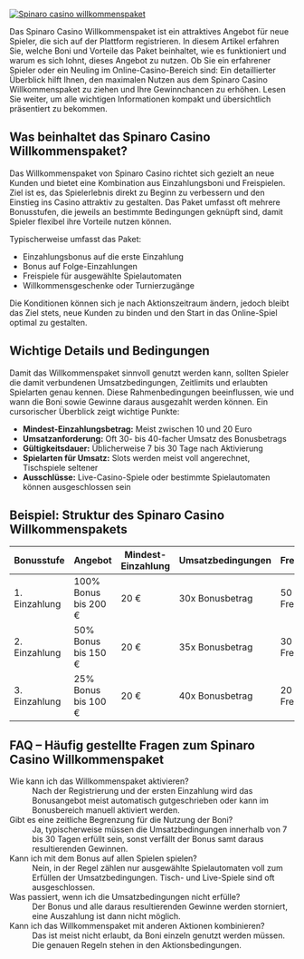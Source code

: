 [![Spinaro casino willkommenspaket](https://123-caf.pages.dev/gitsignup.png)](https://vrmoo.ru/Bt82HjjY)

<p>Das Spinaro Casino Willkommenspaket ist ein attraktives Angebot für neue Spieler, die sich auf der Plattform registrieren. In diesem Artikel erfahren Sie, welche Boni und Vorteile das Paket beinhaltet, wie es funktioniert und warum es sich lohnt, dieses Angebot zu nutzen. Ob Sie ein erfahrener Spieler oder ein Neuling im Online-Casino-Bereich sind: Ein detaillierter Überblick hilft Ihnen, den maximalen Nutzen aus dem Spinaro Casino Willkommenspaket zu ziehen und Ihre Gewinnchancen zu erhöhen. Lesen Sie weiter, um alle wichtigen Informationen kompakt und übersichtlich präsentiert zu bekommen.</p>  <h2>Was beinhaltet das Spinaro Casino Willkommenspaket?</h2> <p>Das Willkommenspaket von Spinaro Casino richtet sich gezielt an neue Kunden und bietet eine Kombination aus Einzahlungsboni und Freispielen. Ziel ist es, das Spielerlebnis direkt zu Beginn zu verbessern und den Einstieg ins Casino attraktiv zu gestalten. Das Paket umfasst oft mehrere Bonusstufen, die jeweils an bestimmte Bedingungen geknüpft sind, damit Spieler flexibel ihre Vorteile nutzen können.</p> <p>Typischerweise umfasst das Paket:</p> <ul> <li>Einzahlungsbonus auf die erste Einzahlung</li> <li>Bonus auf Folge-Einzahlungen</li> <li>Freispiele für ausgewählte Spielautomaten</li> <li>Willkommensgeschenke oder Turnierzugänge</li> </ul> <p>Die Konditionen können sich je nach Aktionszeitraum ändern, jedoch bleibt das Ziel stets, neue Kunden zu binden und den Start in das Online-Spiel optimal zu gestalten.</p>  <h2>Wichtige Details und Bedingungen</h2> <p>Damit das Willkommenspaket sinnvoll genutzt werden kann, sollten Spieler die damit verbundenen Umsatzbedingungen, Zeitlimits und erlaubten Spielarten genau kennen. Diese Rahmenbedingungen beeinflussen, wie und wann die Boni sowie Gewinne daraus ausgezahlt werden können. Ein cursorischer Überblick zeigt wichtige Punkte:</p> <ul> <li><strong>Mindest-Einzahlungsbetrag:</strong> Meist zwischen 10 und 20 Euro</li> <li><strong>Umsatzanforderung:</strong> Oft 30- bis 40-facher Umsatz des Bonusbetrags</li> <li><strong>Gültigkeitsdauer:</strong> Üblicherweise 7 bis 30 Tage nach Aktivierung</li> <li><strong>Spielarten für Umsatz:</strong> Slots werden meist voll angerechnet, Tischspiele seltener</li> <li><strong>Ausschlüsse:</strong> Live-Casino-Spiele oder bestimmte Spielautomaten können ausgeschlossen sein</li> </ul>  <h2>Beispiel: Struktur des Spinaro Casino Willkommenspakets</h2> <table>   <thead>     <tr>       <th>Bonusstufe</th>       <th>Angebot</th>       <th>Mindest-Einzahlung</th>       <th>Umsatzbedingungen</th>       <th>Freispiele</th>     </tr>   </thead>   <tbody>     <tr>       <td>1. Einzahlung</td>       <td>100% Bonus bis 200 €</td>       <td>20 €</td>       <td>30x Bonusbetrag</td>       <td>50 Freispiele</td>     </tr>     <tr>       <td>2. Einzahlung</td>       <td>50% Bonus bis 150 €</td>       <td>20 €</td>       <td>35x Bonusbetrag</td>       <td>30 Freispiele</td>     </tr>     <tr>       <td>3. Einzahlung</td>       <td>25% Bonus bis 100 €</td>       <td>20 €</td>       <td>40x Bonusbetrag</td>       <td>20 Freispiele</td>     </tr>   </tbody> </table>  <h2>FAQ – Häufig gestellte Fragen zum Spinaro Casino Willkommenspaket</h2> <dl>   <dt>Wie kann ich das Willkommenspaket aktivieren?</dt>   <dd>Nach der Registrierung und der ersten Einzahlung wird das Bonusangebot meist automatisch gutgeschrieben oder kann im Bonusbereich manuell aktiviert werden.</dd>   <dt>Gibt es eine zeitliche Begrenzung für die Nutzung der Boni?</dt>   <dd>Ja, typischerweise müssen die Umsatzbedingungen innerhalb von 7 bis 30 Tagen erfüllt sein, sonst verfällt der Bonus samt daraus resultierenden Gewinnen.</dd>   <dt>Kann ich mit dem Bonus auf allen Spielen spielen?</dt>   <dd>Nein, in der Regel zählen nur ausgewählte Spielautomaten voll zum Erfüllen der Umsatzbedingungen. Tisch- und Live-Spiele sind oft ausgeschlossen.</dd>   <dt>Was passiert, wenn ich die Umsatzbedingungen nicht erfülle?</dt>   <dd>Der Bonus und alle daraus resultierenden Gewinne werden storniert, eine Auszahlung ist dann nicht möglich.</dd>   <dt>Kann ich das Willkommenspaket mit anderen Aktionen kombinieren?</dt>   <dd>Das ist meist nicht erlaubt, da Boni einzeln genutzt werden müssen. Die genauen Regeln stehen in den Aktionsbedingungen.</dd> </dl>